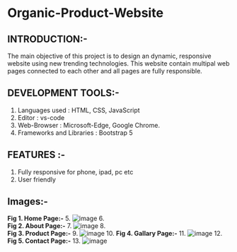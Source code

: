 # Organic-Product-Website
## INTRODUCTION:- 
The main objective of this project is to design an dynamic, 
responsive website using new trending technologies. This website 
contain multipal web pages connected to each other and all pages are 
fully responsible.
## DEVELOPMENT TOOLS:-
1) Languages used : HTML, CSS, JavaScript
2) Editor : vs-code 
3) Web-Browser : Microsoft-Edge, Google Chrome.
4) Frameworks and Libraries : Bootstrap 5
## FEATURES :-
1) Fully responsive for phone, ipad, pc etc
2) User friendly
## Images:-
**Fig 1. Home Page:-**
5.	![image](https://github.com/manjusha-2910/Organic-Product-Website/assets/130729716/4aa2c675-21c4-4007-aa05-4f9ab47918b6)
6.	
**Fig 2. About Page:-**
7.	![image](https://github.com/manjusha-2910/Organic-Product-Website/assets/130729716/36db1b82-928b-4fcf-b3b1-56ef712a589d)
8.	
**Fig 3. Product Page:-**
9.	![image](https://github.com/manjusha-2910/Organic-Product-Website/assets/130729716/11d6e1a3-59a3-41a9-bf7a-a6f6f0c8cf28)
10.	
**Fig 4. Gallary Page:-**
11.	![image](https://github.com/manjusha-2910/Organic-Product-Website/assets/130729716/1b36e242-3762-4819-969c-6659963051af)
12.	
**Fig 5. Contact Page:-**
13.	![image](https://github.com/manjusha-2910/Organic-Product-Website/assets/130729716/06755b55-850a-44fd-b3cb-3081e2c4052f)
